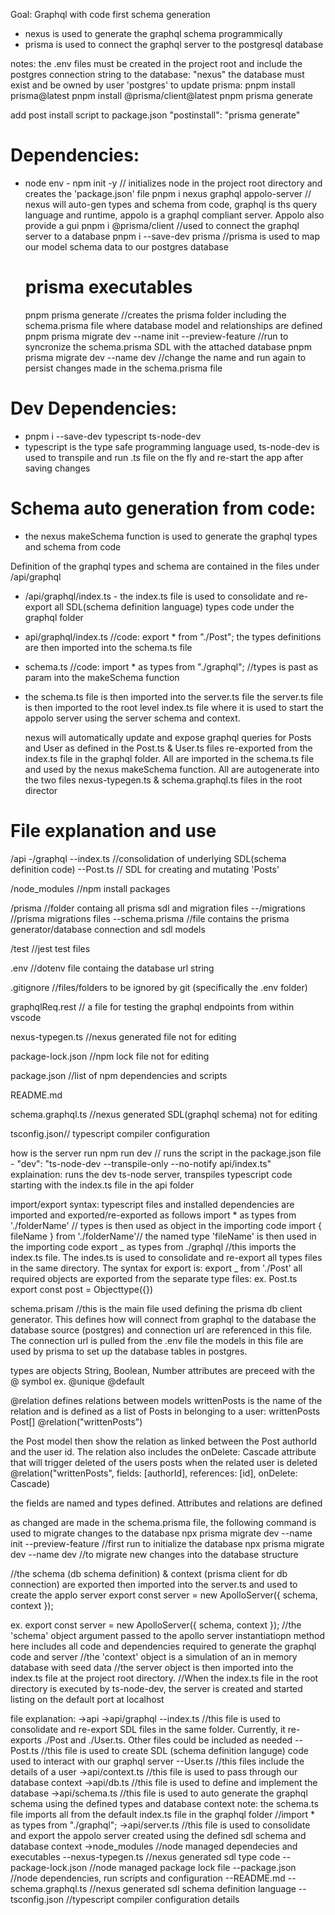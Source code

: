 Goal: Graphql with code first schema generation

- nexus is used to generate the graphql schema programmically
- prisma is used to connect the graphql server to the postgresql database

notes:
the .env files must be created in the project root and include the postgres connection string to the database: "nexus"
the database must exist and be owned by user 'postgres'
to update prisma:
  pnpm install prisma@latest
  pnpm install @prisma/client@latest
  pnpm prisma generate

  add post install script to package.json
    "postinstall": "prisma generate"

# Dependencies:

- node env - npm init -y // initializes node in the project root directory and creates the 'package.json' file
  pnpm i nexus graphql appolo-server // nexus will auto-gen types and schema from code, graphql is ths query language and runtime, appolo is a graphql compliant server. Appolo also provide a gui
  pnpm i @prisma/client //used to connect the graphql server to a database
  pnpm i --save-dev prisma //prisma is used to map our model schema data to our postgres database

  # prisma executables

  pnpm prisma generate //creates the prisma folder including the schema.prisma file where database model and relationships are defined
  pnpm prisma migrate dev --name init --preview-feature //run to syncronize the schema.prisma SDL with the attached database
  pnpm prisma migrate dev --name dev //change the name and run again to persist changes made in the schema.prisma file

# Dev Dependencies:

- pnpm i --save-dev typescript ts-node-dev
- typescript is the type safe programming language used, ts-node-dev is used to transpile and run .ts file on the fly and re-start the app after saving changes

# Schema auto generation from code:

- the nexus makeSchema function is used to generate the graphql types and schema from code

Definition of the graphql types and schema are contained in the files under /api/graphql

- /api/graphql/index.ts - the index.ts file is used to consolidate and re-export all SDL(schema definition language) types code under the graphql folder
- api/graphql/index.ts //code: export \* from "./Post";
  the types definitions are then imported into the schema.ts file
- schema.ts //code: import \* as types from "./graphql"; //types is past as param into the makeSchema function
- the schema.ts file is then imported into the server.ts file
  the server.ts file is then imported to the root level index.ts file where it is used to start the appolo server using the server schema and context.

  nexus will automatically update and expose graphql queries for Posts and User as defined in the Post.ts & User.ts files re-exported from the index.ts file in the graphql folder. All are imported in the schema.ts file and used by the nexus makeSchema function. All are autogenerate into the two files nexus-typegen.ts & schema.graphql.ts files in the root director

# File explanation and use

/api
-/graphql
--index.ts //consolidation of underlying SDL(schema definition code)
--Post.ts // SDL for creating and mutating 'Posts'

/node_modules //npm install packages

/prisma //folder containg all prisma sdl and migration files
--/migrations //prisma migrations files
--schema.prisma //file contains the prisma generator/database connection and sdl models

/test //jest test files

.env //dotenv file containg the database url string

.gitignore //files/folders to be ignored by git (specifically the .env folder)

graphqlReq.rest // a file for testing the graphql endpoints from within vscode

nexus-typegen.ts //nexus generated file not for editing

package-lock.json //npm lock file not for editing

package.json //list of npm dependencies and scripts

README.md

schema.graphql.ts //nexus generated SDL(graphql schema) not for editing

tsconfig.json// typescript compiler configuration

how is the server run
npm run dev // runs the script in the package.json file - "dev": "ts-node-dev --transpile-only --no-notify api/index.ts"
explaination: runs the dev ts-node server, transpiles typescript code starting with the index.ts file in the api folder

import/export syntax:
typescript files and installed dependencies are imported and exported/re-exported as follows
import \* as types from './folderName' // types is then used as object in the importing code
import { fileName } from './folderName'// the named type 'fileName' is then used in the importing code
export _ as types from ./graphql //this imports the index.ts file. The indes.ts is used to consolidate and re-export all types files in the same directory. The syntax for export is: export _ from './Post'
all required objects are exported from the separate type files:
ex.
Post.ts
export const post = Objecttype({})

schema.prisam //this is the main file used defining the prisma db client generator. This defines how will connect from graphql to the database
the database source (postgres) and connection url are referenced in this file. The connection url is pulled from the .env file
the models in this file are used by prisma to set up the database tables in postgres.

types are objects
String, Boolean, Number
attributes are preceed with the @ symbol ex. @unique @default

@relation defines relations between models
writtenPosts is the name of the relation and is defined as a list of Posts in belonging to a user:
writtenPosts Post[] @relation("writtenPosts")

the Post model then show the relation as linked between the Post authorId and the user id. The relation also includes the onDelete: Cascade attribute that will trigger deleted of the users posts when the related user is deleted
@relation("writtenPosts", fields: [authorId], references: [id], onDelete: Cascade)

the fields are named and types defined. Attributes and relations are defined

as changed are made in the schema.prisma file, the following command is used to migrate changes to the database
npx prisma migrate dev --name init --preview-feature //first run to initialize the database
npx prisma migrate dev --name dev //to migrate new changes into the database structure

//the schema (db schema definition) & context (prisma client for db connection) are exported then imported into the server.ts and used to create the applo server
export const server = new ApolloServer({ schema, context });

ex.
export const server = new ApolloServer({ schema, context });
//the 'schema' object argument passed to the apollo server instantiatiopn method here includes all code and dependencies required to generate the graphql code and server
//the 'context' object is a simulation of an in memory database with seed data
//the server object is then imported into the index.ts file at the project root directory.
//When the index.ts file in the root directory is executed by ts-node-dev, the server is created and started listing on the default port at localhost

file explanation:
->api
->api/graphql
--index.ts //this file is used to consolidate and re-export SDL files in the same folder. Currently, it re-exports ./Post and ./User.ts. Other files could be included as needed
--Post.ts //this file is used to create SDL (schema definition languge) code used to interact with our graphql server
--User.ts //this files include the details of a user
->api/context.ts //this file is used to pass through our database context
->api/db.ts //this file is used to define and implement the database
->api/schema.ts //this file is used to auto generate the graphql schema using the defined types and database context
note: the schema.ts file imports all from the default index.ts file in the graphql folder
//import \* as types from "./graphql";
->api/server.ts //this file is used to consolidate and export the appolo server created using the defined sdl schema and database context
->node_modules //node managed dependecies and executables
--nexus-typegen.ts //nexus generated sdl type code
--package-lock.json //node managed package lock file
--package.json //node dependencies, run scripts and configuration
--README.md
--schema.graphql.ts //nexus generated sdl schema definition language
--tsconfig.json //typescript compiler configuration details
